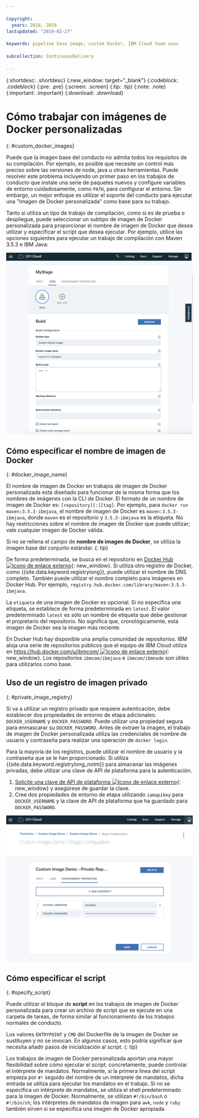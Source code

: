 ```yaml
---

Copyright:
  years: 2018, 2019
lastupdated: "2019-02-27"

keywords: pipeline base image, custom Docker, IBM Cloud team uses

subcollection: ContinuousDelivery

---
```


{:shortdesc: .shortdesc}
{:new_window: target="_blank"}
{:codeblock: .codeblock}
{:pre: .pre}
{:screen: .screen}
{:tip: .tip}
{:note: .note}
{:important: .important}
{:download: .download}


# Cómo trabajar con imágenes de Docker personalizadas
{: #custom_docker_images}

Puede que la imagen base del conducto no admita todos los requisitos de su compilación. Por ejemplo, es posible que necesite un control más preciso sobre las versiones de node, java u otras herramientas. Puede resolver este problema incluyendo un primer paso en los trabajos de conducto que instale una serie de paquetes nuevos y configure variables de entorno cuidadosamente, como `PATH`, para configurar el entorno. Sin embargo, un mejor enfoque es utilizar el soporte del conducto para ejecutar una "Imagen de Docker personalizada" como base para su trabajo.

Tanto si utiliza un tipo de trabajo de compilación, como si es de prueba o despliegue, puede seleccionar un subtipo de imagen de Docker personalizada para proporcionar el nombre de imagen de Docker que desea utilizar y especificar el script que desea ejecutar. Por ejemplo, utilice las opciones siguientes para ejecutar un trabajo de compilación con Maven 3.5.3 e IBM Java:

 ![Compilación Maven con imagen personalizada](images/custom-image-maven-build.png)


## Cómo especificar el nombre de imagen de Docker
{: #docker_image_name}

El nombre de imagen de Docker en trabajos de imagen de Docker personalizada está diseñado para funcionar de la misma forma que los nombres de imágenes con la CLI de Docker. El formato de un nombre de imagen de Docker es: `[repository][:][tag]`. Por ejemplo, para `docker run maven:3.5.3-ibmjava`, el nombre de imagen de Docker es `maven:3.5.3-ibmjava`, donde `maven` es el repositorio y `3.5.3-ibmjava` es la etiqueta. No hay restricciones sobre el nombre de imagen de Docker que puede utilizar; vale cualquier imagen de Docker válida.

Si no se rellena el campo de **nombre de imagen de Docker**, se utiliza la imagen base del conjunto estándar. 
{: tip}

De forma predeterminada, se busca en el repositorio en [Docker Hub ![Icono de enlace externo](../../icons/launch-glyph.svg "Icono de enlace externo")](https://hub.docker.com/){: new_window}. Si utiliza otro registro de Docker, como {{site.data.keyword.registrylong}}, puede utilizar el nombre de DNS completo. También puede utilizar el nombre completo para imágenes en Docker Hub. Por ejemplo, `registry.hub.docker.com/library/maven:3.5.3-ibmjava`.

La `etiqueta` de una imagen de Docker es opcional. Si no especifica una etiqueta, se establece de forma predeterminada en `latest`. El valor predeterminado `latest` es sólo un nombre de etiqueta que debe gestionar el propietario del repositorio. No significa que, cronológicamente, esta imagen de Docker sea la imagen más reciente.

En Docker Hub hay disponible una amplia comunidad de repositorios. IBM aloja una serie de repositorios públicos que el equipo de IBM Cloud utiliza en [https://hub.docker.com/u/ibmcom/ ![Icono de enlace externo](../../icons/launch-glyph.svg "Icono de enlace externo")](https://hub.docker.com/u/ibmcom/){: new_window}. Los repositorios `ibmcom/ibmjava` e `ibmcom/ibmnode` son útiles para utilizarlos como base. 

## Uso de un registro de imagen privado
{: #private_image_registry}

Si va a utilizar un registro privado que requiere autenticación, debe establecer dos propiedades de entorno de etapa adicionales: `DOCKER_USERNAME` y `DOCKER_PASSWORD`. Puede utilizar una propiedad segura para enmascarar su `DOCKER_PASSWORD`. Antes de extraer la imagen, el trabajo de imagen de Docker personalizada utiliza las credenciales de nombre de usuario y contraseña para realizar una operación de `docker login`.

Para la mayoría de los registros, puede utilizar el nombre de usuario y la contraseña que se le han proporcionado. Si utiliza {{site.data.keyword.registrylong_notm}} para almacenar las imágenes privadas, debe utilizar una clave de API de plataforma para la autenticación. 

1. [Solicite una clave de API de plataforma ![Icono de enlace externo](../../icons/launch-glyph.svg "Icono de enlace externo")](https://cloud.ibm.com/iam/#/apikeys){: new_window} y asegúrese de guardar la clave. 
1. Cree dos propiedades de entorno de etapa utilizando `iamapikey` para `DOCKER_USERNAME` y la clave de API de plataforma que ha guardado para `DOCKER_PASSWORD`.

 ![credenciales de {{site.data.keyword.registrylong_notm}}](images/custom-image-private-repository.png)


## Cómo especificar el script
{: #specify_script}

Puede utilizar el bloque de **script** en los trabajos de imagen de Docker personalizada para crear un archivo de script que se ejecute en una carpeta de tareas, de forma similar al funcionamiento de los trabajos normales de conducto. 

Los valores `ENTRYPOINT` y `CMD` del Dockerfile de la imagen de Docker se sustituyen y no se invocan. En algunos casos, esto podría significar que necesita añadir pasos de inicialización al script.
{: tip}

Los trabajos de imagen de Docker personalizada aportan una mayor flexibilidad sobre cómo ejecutar el script; concretamente, puede controlar el intérprete de mandatos. Normalmente, si la primera línea del script empieza por `#!` seguido del nombre de un intérprete de mandatos, dicha entrada se utiliza para ejecutar los mandatos en el trabajo. Si no se especifica un intérprete de mandatos, se utiliza el shell predeterminado para la imagen de Docker. Normalmente, se utilizan `#!/bin/bash` o `#!/bin/sh`; los intérpretes de mandatos de imagen para `awk`, `node` y `ruby` también sirven si se especifica una imagen de Docker apropiada.
